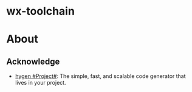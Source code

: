 # wx-toolchain

# About

## Acknowledge

- [hygen #Project#](https://github.com/jondot/hygen): The simple, fast, and scalable code generator that lives in your project.